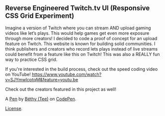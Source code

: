 Reverse Engineered Twitch.tv UI  (Responsive CSS Grid Experiment)
-----------------------------------------------------------------
Imagine a version of Twitch where you can stream AND upload gaming videos like let’s plays. This would help games get even more exposure through more creators! I decided to code a proof of concept for an upload feature on Twitch. This website is known for building solid communities. I think publishers and creators who record lets plays instead of live streams could benefit from a feature like this on Twitch!
This was also a REALLY fun way to practice CSS grid.

If you're interested in the build process, check out the speed coding video on YouTube! https://www.youtube.com/watch?v=SJYmwlcptqM&feature=youtu.be

Check out the creators featured in this project as well! 

A [Pen](https://codepen.io/acupoftee/pen/LYVoqYb) by [Béthy (Tee)](https://codepen.io/acupoftee) on [CodePen](https://codepen.io).

[License](https://codepen.io/license/pen/LYVoqYb).